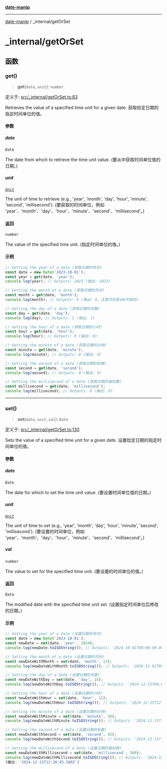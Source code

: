 [**date-manip**](../index.md)

***

[date-manip](../modules.md) / \_internal/getOrSet

# \_internal/getOrSet

## 函数

### get()

> **get**(`date`, `unit`): `number`

定义于: [src/\_internal/getOrSet.ts:83](https://github.com/fengxinming/date-manip/blob/12d12a4c2a3486e81330ba529f3fb8271142d945/src/_internal/getOrSet.ts#L83)

Retrieves the value of a specified time unit for a given date.
获取给定日期的指定时间单位的值。

#### 参数

##### date

`Date`

The date from which to retrieve the time unit value. (要从中获取时间单位值的日期。)

##### unit

[`Unit`](../types.md#unit)

The unit of time to retrieve (e.g., 'year', 'month', 'day', 'hour', 'minute', 'second', 'millisecond').
(要获取的时间单位，例如 'year'、'month'、'day'、'hour'、'minute'、'second'、'millisecond'。)

#### 返回

`number`

The value of the specified time unit. (指定时间单位的值。)

#### 示例

```ts
// Getting the year of a date (获取日期的年份)
const date = new Date('2023-10-01');
const year = get(date, 'year');
console.log(year); // Outputs: 2023 (输出: 2023)

// Getting the month of a date (获取日期的月份)
const month = get(date, 'month');
console.log(month); // Outputs: 9 (输出: 9，注意月份是从0开始的)

// Getting the day of a date (获取日期的天数)
const day = get(date, 'day');
console.log(day); // Outputs: 1 (输出: 1)

// Getting the hour of a date (获取日期的小时)
const hour = get(date, 'hour');
console.log(hour); // Outputs: 0 (输出: 0)

// Getting the minute of a date (获取日期的分钟)
const minute = get(date, 'minute');
console.log(minute); // Outputs: 0 (输出: 0)

// Getting the second of a date (获取日期的秒数)
const second = get(date, 'second');
console.log(second); // Outputs: 0 (输出: 0)

// Getting the millisecond of a date (获取日期的毫秒数)
const millisecond = get(date, 'millisecond');
console.log(millisecond); // Outputs: 0 (输出: 0)
```

***

### set()

> **set**(`date`, `unit`, `val`): `Date`

定义于: [src/\_internal/getOrSet.ts:130](https://github.com/fengxinming/date-manip/blob/12d12a4c2a3486e81330ba529f3fb8271142d945/src/_internal/getOrSet.ts#L130)

Sets the value of a specified time unit for a given date.
设置给定日期的指定时间单位的值。

#### 参数

##### date

`Date`

The date for which to set the time unit value. (要设置时间单位值的日期。)

##### unit

[`Unit`](../types.md#unit)

The unit of time to set (e.g., 'year', 'month', 'day', 'hour', 'minute', 'second', 'millisecond').
(要设置的时间单位，例如 'year'、'month'、'day'、'hour'、'minute'、'second'、'millisecond'。)

##### val

`number`

The value to set for the specified time unit. (要设置的时间单位的值。)

#### 返回

`Date`

The modified date with the specified time unit set. (设置指定时间单位后修改的日期。)

#### 示例

```ts
// Setting the year of a date (设置日期的年份)
const date = new Date('2023-10-01');
const newDate = set(date, 'year', 2024);
console.log(newDate.toISOString()); // Outputs: '2024-10-01T00:00:00.000Z' (输出: '2024-10-01T00:00:00.000Z')

// Setting the month of a date (设置日期的月份)
const newDateWithMonth = set(date, 'month', 11);
console.log(newDateWithMonth.toISOString()); // Outputs: '2024-12-01T00:00:00.000Z' (输出: '2024-12-01T00:00:00.000Z')

// Setting the day of a date (设置日期的天数)
const newDateWithDay = set(date, 'day', 15);
console.log(newDateWithDay.toISOString()); // Outputs: '2024-12-15T00:00:00.000Z' (输出: '2024-12-15T00:00:00.000Z')

// Setting the hour of a date (设置日期的小时)
const newDateWithHour = set(date, 'hour', 12);
console.log(newDateWithHour.toISOString()); // Outputs: '2024-12-15T12:00:00.000Z' (输出: '2024-12-15T12:00:00.000Z')

// Setting the minute of a date (设置日期的分钟)
const newDateWithMinute = set(date, 'minute', 30);
console.log(newDateWithMinute.toISOString()); // Outputs: '2024-12-15T12:30:00.000Z' (输出: '2024-12-15T12:30:00.000Z')

// Setting the second of a date (设置日期的秒数)
const newDateWithSecond = set(date, 'second', 45);
console.log(newDateWithSecond.toISOString()); // Outputs: '2024-12-15T12:30:45.000Z' (输出: '2024-12-15T12:30:45.000Z')

// Setting the millisecond of a date (设置日期的毫秒数)
const newDateWithMillisecond = set(date, 'millisecond', 500);
console.log(newDateWithMillisecond.toISOString()); // Outputs: '2024-12-15T12:30:45.500Z'
(输出: '2024-12-15T12:30:45.500Z')
```
